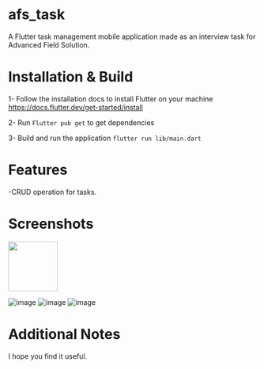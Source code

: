 # afs_task

A Flutter task management mobile application made as an interview task for Advanced Field Solution.

# Installation & Build

1- Follow the installation docs to install Flutter on your machine <https://docs.flutter.dev/get-started/install>

2- Run `Flutter pub get` to get dependencies

3- Build and run the application `flutter run lib/main.dart` 


# Features

-CRUD operation for tasks.

# Screenshots

<img src="https://user-images.githubusercontent.com/34034904/226210453-1f2949a5-1fbb-4a0d-9fac-f8550725b17d.png" width="100">

![image](https://user-images.githubusercontent.com/34034904/226210453-1f2949a5-1fbb-4a0d-9fac-f8550725b17d.png)
![image](https://user-images.githubusercontent.com/34034904/226210421-7f73de72-b4cc-45dc-b89c-369d7e09f446.png)
![image](https://user-images.githubusercontent.com/34034904/226210464-3118f7de-ffe7-476c-bc2d-d4f5a80c8279.png)

# Additional Notes

I hope you find it useful.

